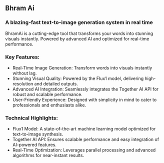 
## Bhram Ai

### A blazing-fast text-to-image generation system in real time
BhramAi is a cutting-edge tool that transforms your words into stunning visuals instantly. Powered by advanced AI and optimized for real-time performance.

 ### Key Features:
- Real-Time Image Generation: Transform words into visuals instantly without lag.
- Stunning Visual Quality: Powered by the Flux1 model, delivering high-resolution and detailed outputs.
- Advanced AI Integration: Seamlessly integrates the Together AI API for robust and scalable performance.
- User-Friendly Experience: Designed with simplicity in mind to cater to professionals and enthusiasts alike.

### Technical Highlights:
- Flux1 Model: A state-of-the-art machine learning model optimized for text-to-image synthesis.
- Together AI API: Ensures scalable performance and easy integration of AI-powered features.
- Real-Time Optimization: Leverages parallel processing and advanced algorithms for near-instant results.
